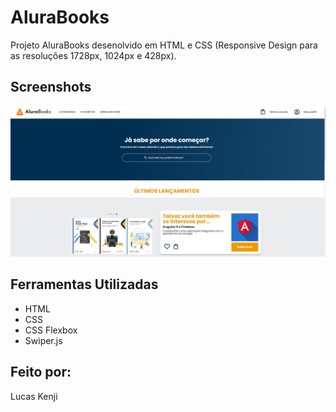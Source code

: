 # AluraBooks

Projeto AluraBooks desenolvido em HTML e CSS (Responsive Design para as resoluções 1728px, 1024px e 428px).




## Screenshots

![App Screenshot](thumbnail.png)


## Ferramentas Utilizadas

- HTML
- CSS
- CSS Flexbox
- Swiper.js


## Feito por:

Lucas Kenji
